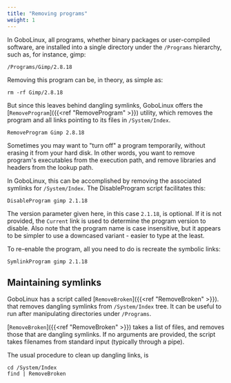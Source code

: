 ```yaml
---
title: "Removing programs"
weight: 1
---
```


In GoboLinux, all programs, whether binary packages or user-compiled software,
are installed into a single directory under the `/Programs` hierarchy, such as,
for instance, gimp:

```fish
/Programs/Gimp/2.8.18
```

Removing this program can be, in theory, as simple as:

```fish
rm -rf Gimp/2.8.18 
```

But since this leaves behind dangling symlinks, GoboLinux offers the
[`RemoveProgram`]({{<ref "RemoveProgram" >}}) utility, which removes the program
and all links pointing to its files in `/System/Index`.

```fish
RemoveProgram Gimp 2.8.18
```

Sometimes you may want to "turn off" a program temporarily, without erasing it
from your hard disk. In other words, you want to remove program's executables
from the execution path, and remove libraries and headers from the lookup path.

In GoboLinux, this can be accomplished by removing the associated symlinks for
`/System/Index`. The DisableProgram script facilitates this:

```fish
DisableProgram gimp 2.1.18
```

The version parameter given here, in this case `2.1.18`, is optional. If it is
not provided, the `Current` link is used to determine the program version to
disable. Also note that the program name is case insensitive, but it appears to
be simpler to use a downcased variant - easier to type at the least.

To re-enable the program, all you need to do is recreate the symbolic links:

```fish
SymlinkProgram gimp 2.1.18
```

## Maintaining symlinks

GoboLinux has a script called [`RemoveBroken`]({{<ref "RemoveBroken" >}}). that
removes dangling symlinks from `/System/Index` tree. It can be useful to run
after manipulating directories under `/Programs`.

[`RemoveBroken`]({{<ref "RemoveBroken" >}}) takes a list of files, and removes
those that are dangling symlinks. If no arguments are provided, the script takes
filenames from standard input (typically through a pipe).

The usual procedure to clean up dangling links, is

```fish
cd /System/Index
find | RemoveBroken
```
